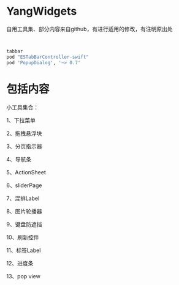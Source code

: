 # YangWidgets

自用工具集、部分内容来自github，有进行适用的修改，有注明原出处

```ruby


tabbar
pod "ESTabBarController-swift"
pod 'PopupDialog', '~> 0.7'
```

# 包括内容

小工具集合：

1、下拉菜单

2、拖拽悬浮块

3、分页指示器

4、导航条

5、ActionSheet

6、sliderPage

7、混排Label

8、图片轮播器

9、键盘防遮挡

10、刷新控件

11、标签Label

12、进度条

13、pop view